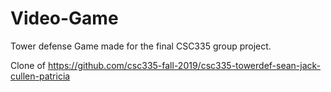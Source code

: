 # Video-Game
Tower defense Game made for the final CSC335 group project.
 
Clone of 
https://github.com/csc335-fall-2019/csc335-towerdef-sean-jack-cullen-patricia
